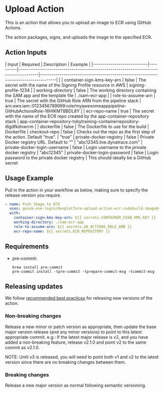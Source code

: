 # Upload Action

This is an action that allows you to upload an image to ECR using GitHub Actions.

The action packages, signs, and uploads the image to the specified ECR.

## Action Inputs

| Input                      | Required | Description                                                                            | Example                                                                              |
|----------------------------|----------|----------------------------------------------------------------------------------------|--------------------------------------------------------------------------------------|                                                             |
| container-sign-kms-key-arn | false     | The secret with the name of the Signing Profile resource in AWS                        | signing-profile-1234                                                                 |
| working-directory          | false    | The working directory containing the SAM app and the template file                     | ./sam-ecr-app                                                                        |
| role-to-assume-arn         | true     | The secret with the GitHub Role ARN from the pipeline stack                            | arn:aws:iam::0123456789999:role/myawesomeapppipeline-GitHubActionsRole-16HIKMTBBDL8Y |
| ecr-repo-name              | true     | The secret with the name of the ECR repo created by the app-container-repository stack | app-container-repository-tobytraining-containerrepository-i6gdfkdnwrrm               |
| dockerfile                 | false     | The Dockerfile to use for the build | Dockerfile
| checkout-repo                 | false     | Checks out the repo as the first step of the action. Default "true". | "true"
| private-docker-registry | false | Private Docker registry URL. Default to "" | "abc12345.live.dynatrace.com"
| private-docker-login-username | false | Login username to the private docker registry | "abc12345"
| private-docker-login-password | false | Login password to the private docker registry | This should ideally be a GitHub secret

## Usage Example

Pull in the action in your workflow as below, making sure to specify the release version you require.

```yaml
- name: Push Image to ECR
  uses: govuk-one-login/devplatform-upload-action-ecr-codebuild-image@<version_number>
  with:
    container-sign-kms-key-arn: ${{ secrets.CONTAINER_SIGN_KMS_KEY }}
    working-directory: ./sam-ecr-app
    role-to-assume-arn: ${{ secrets.GH_ACTIONS_ROLE_ARN }}
    ecr-repo-name: ${{ secrets.ECR_REPOSITORY }}
```

## Requirements

- pre-commit:

  ```shell
  brew install pre-commit
  pre-commit install -tpre-commit -tprepare-commit-msg -tcommit-msg
  ```

## Releasing updates

We follow [recommended best practices](https://docs.github.com/en/actions/creating-actions/releasing-and-maintaining-actions) for releasing new versions of the action.

### Non-breaking changes

Release a new minor or patch version as appropriate, then update the base major version release (and any minor versions)
to point to this latest appropriate commit. e.g.: If the latest major release is v2, and you have added a non-breaking
feature, release v2.1.0 and point v2 to the same commit as v2.1.0.

NOTE: Until v3 is released, you will need to point both v1 and v2 to the latest version since there are no breaking changes between them.

### Breaking changes

Release a new major version as normal following semantic versioning.